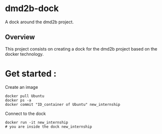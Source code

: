 # dmd2b-dock
A dock around the dmd2b project.

## Overview
This project consists on creating a dock for the dmd2b project based on the docker technology.

# Get started :

Create an image
```
docker pull Ubuntu
docker ps -a
docker commit "ID_container of Ubuntu" new_internship
```

Connect to the dock
 ```
 docker run -it new_internship
 # you are inside the dock new_internship
```
